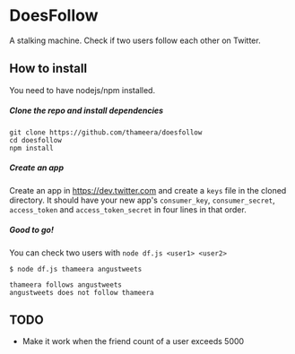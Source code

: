 # DoesFollow

A stalking machine. Check if two users follow each other on Twitter.

## How to install

You need to have nodejs/npm installed.

##### Clone the repo and install dependencies

```
git clone https://github.com/thameera/doesfollow
cd doesfollow
npm install
```

##### Create an app

Create an app in https://dev.twitter.com and create a `keys` file in the cloned directory. It should have your new app's `consumer_key`, `consumer_secret`, `access_token` and `access_token_secret` in four lines in that order.

##### Good to go!

You can check two users with `node df.js <user1> <user2>`

```
$ node df.js thameera angustweets

thameera follows angustweets
angustweets does not follow thameera
```

## TODO

* Make it work when the friend count of a user exceeds 5000

